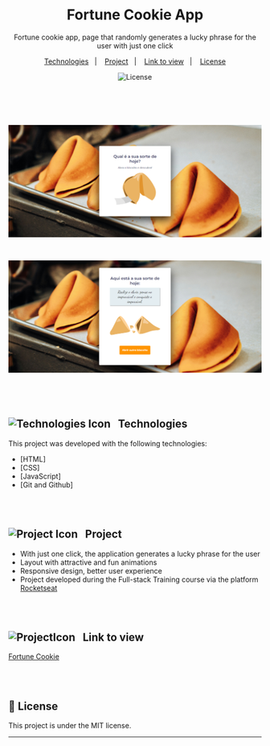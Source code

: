 <h1 align="center"> Fortune Cookie App </h1>

<p align="center">
Fortune cookie app, page that randomly generates a lucky phrase for the user with just one click
</p>

<p align="center">
  <a href="#Technologies">Technologies</a>&nbsp;&nbsp;&nbsp;|&nbsp;&nbsp;&nbsp;
  <a href="#Project">Project</a>&nbsp;&nbsp;&nbsp;|&nbsp;&nbsp;&nbsp;
  <a href="#Link-to-view">Link to view</a>&nbsp;&nbsp;&nbsp;|&nbsp;&nbsp;&nbsp;
  <a href="#memo-license">License</a>
</p>
<p align="center">
  <img alt="License" src="https://img.shields.io/static/v1?label=license&message=MIT&color=49AA26&labelColor=000000">
</p>

<br><br>
<h1 align="center">
  <img alt="Fortune cookie project" src="./assets/FortuneCookieBanner1.png" width="600"/>
</h1>

<h1 align="center">
  <img alt="Fortune cookie project" src="./assets/FortuneCookieBanner2.png" width="600"/>
</h1>

<br><br>
<h2 align="left" id="Technologies"> <img src=https://github.com/user-attachments/assets/aff6a111-103c-4037-a044-c9f9c10691cc alt="Technologies Icon" style="width:26px;">&nbsp;&nbsp; Technologies </h2>

This project was developed with the following technologies:
- [HTML]
- [CSS]
- [JavaScript]
- [Git and Github]

<br><br>
<h2 align="left" id="Project"> <img src=https://github.com/user-attachments/assets/7ac4a526-7c35-4f2d-a851-413c7f515e2c alt="Project Icon" style="width:28px;">&nbsp;&nbsp; Project </h2>

  - With just one click, the application generates a lucky phrase for the user </br>
  - Layout with attractive and fun animations </br>
  - Responsive design, better user experience </br>
  - Project developed during the Full-stack Training course via the platform [Rocketseat](https://app.rocketseat.com.br) </br>

  <br><br>
<h2 align="left" id="Link-to-view"> <img src=https://github.com/user-attachments/assets/01c56b54-2205-4397-8f3a-ee4474e317ff alt="ProjectIcon" style="width:26px;">&nbsp;&nbsp;   Link to view </h2>

[Fortune Cookie](https://lucasfernandesm.github.io/Fortune-Cookie-App/)

<br><br>
## :memo: License

This project is under the MIT license.

---
